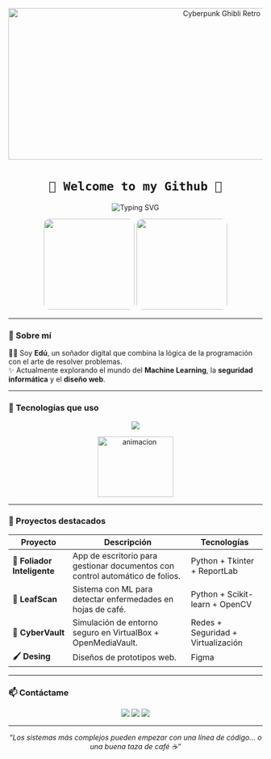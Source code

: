 <!-- 🎮 BANNER RETRO -->

<!-- Fondo degradado + GIF sobrepuesto -->
<p align="center" >
  <img src="https://media3.giphy.com/media/v1.Y2lkPTc5MGI3NjExemRhMXNmbzk2bDh3Y242dnRhMXVrMnJsMjdnb3RmdnFtNDBsZ2E2aCZlcD12MV9pbnRlcm5hbF9naWZfYnlfaWQmY3Q9Zw/LlKN0pAfAduGRYWdbQ/giphy.gif" 
       alt="Cyberpunk Ghibli Retro Animation" 
       width="900" height="300" />
</p>

<h1 align="center">
  <code>👾 Welcome to my Github 👾</code>
</h1>

<!-- 🧙‍♂️ INTRO ANIMADA -->
<p align="center">
  <img src="https://readme-typing-svg.herokuapp.com?font=VT323&size=28&pause=1000&color=00FF41&center=true&vCenter=true&width=700&lines=Estudiante+de+Ingeniería+de+Sistemas;Apasionado+por+la+IA,+ciberseguridad+y+el+desarrollo+web;Creando+soluciones+con+magia+tecnológica" alt="Typing SVG" />
</p>

<!-- 🌌 IMÁGENES ANIMADAS A LOS LADOS -->
<p align="center">
  <img src="https://media.giphy.com/media/26AHONQ79FdWZhAI0/giphy.gif" width="180" style="border-radius: 12px;"/>
  <img src="https://media.giphy.com/media/LHZyixOnHwDDy/giphy.gif" width="180" style="border-radius: 12px;"/>
</p>

---

### 🧠 Sobre mí

👨‍💻 Soy **Edú**, un soñador digital que combina la lógica de la programación con el arte de resolver problemas.  
✨ Actualmente explorando el mundo del **Machine Learning**, la **seguridad informática** y el **diseño web**.  

---

### 🧰 Tecnologías que uso

<p align="center">
  <img src="https://skillicons.dev/icons?i=python,js,html,css,react,nodejs,mongodb,git,linux" />
</p>

<div align="center">
  <img  src="https://media.giphy.com/media/NXaDG7XPGd7iZFDZ27/giphy.gif?cid=ecf05e47s1818gu461ouorzkxq9bunbkkzb9wierbexxwtqt&ep=v1_gifs_related&rid=giphy.gif&ct=g"
  alt="animacion" height="120" width="150" ">
</div>

---

### 🚀 Proyectos destacados

| Proyecto | Descripción | Tecnologías |
|---------|-------------|-------------|
| **📄 Foliador Inteligente** | App de escritorio para gestionar documentos con control automático de folios. | Python + Tkinter + ReportLab |
| **🌿 LeafScan** | Sistema con ML para detectar enfermedades en hojas de café. | Python + Scikit-learn + OpenCV |
| **🔐 CyberVault** | Simulación de entorno seguro en VirtualBox + OpenMediaVault. | Redes + Seguridad + Virtualización |
| **🖌️ Desing** | Diseños de prototipos web. | Figma |

---

### 📫 Contáctame

<p align="center">
  <a href="mailto:eduardoanthonny283@gmail.com"><img src="https://img.shields.io/badge/email-anton.mvg@outlook.com-red?style=for-the-badge&logo=gmail&logoColor=white"/></a>
  <a href="https://www.linkedin.com/in/antonmarinos"><img src="https://img.shields.io/badge/LinkedIn-Ed-blue?style=for-the-badge&logo=linkedin&logoColor=white"/></a>
  <a href="https://github.com/EduArsene"><img src="https://img.shields.io/badge/GitHub-@EduArsene-333?style=for-the-badge&logo=github&logoColor=white"/></a>
</p>

---

<p align="center"><i>“Los sistemas más complejos pueden empezar con una línea de código… o una buena taza de café ☕”</i></p>
